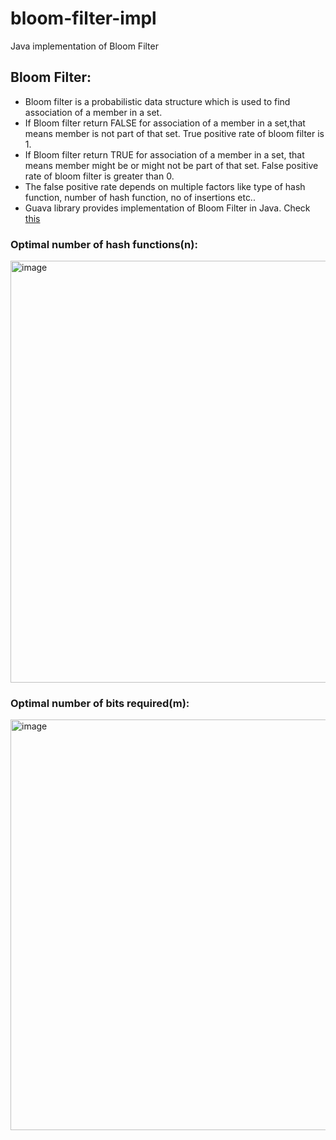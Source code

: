 # bloom-filter-impl
Java implementation of Bloom Filter

## Bloom Filter:
- Bloom filter is a probabilistic data structure which is used to find association of a member in a set.
- If Bloom filter return FALSE for association of a member in a set,that means member is not part of that set. True positive rate of bloom filter is 1.
- If Bloom filter return TRUE for association of a member in a set, that means member might be or might not be part of that set. False positive rate of bloom filter is greater than 0.
- The false positive rate depends on multiple factors like type of hash function, number of hash function, no of insertions etc..
- Guava library provides implementation of Bloom Filter in Java. Check [this](https://www.baeldung.com/guava-bloom-filter#:~:text=A%20Bloom%20filter%20is%20a,is%20not%20in%20the%20set.)

### Optimal number of hash functions(n):
<img width="675" alt="image" src="https://github.com/sy117/bloom-filter-impl/assets/26311536/2ba17e96-b4cc-4b1c-967e-23fdbd93bf0f">


### Optimal number of bits required(m):
<img width="657" alt="image" src="https://github.com/sy117/bloom-filter-impl/assets/26311536/66807470-06aa-4fa8-ab8c-4d5011a679df">

  

